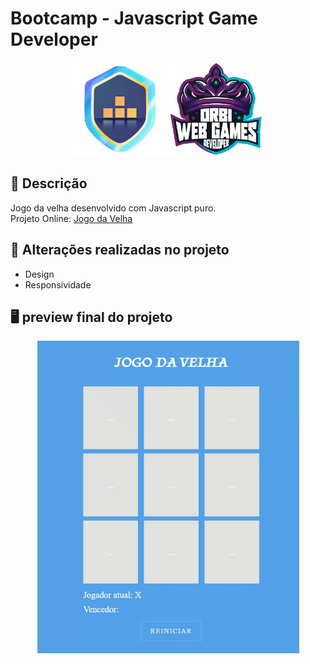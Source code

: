 # Bootcamp - Javascript Game Developer

<p align="center" display="flex">
  <img src="https://raw.githubusercontent.com/kevenalves/Dio-Javascript-Game-Developer/main/logo.png" width="150" height="150"/>
  <img src="https://github.com/kevenalves/Dio-Javascript-Game-Developer/blob/main/Orbi-logo.png" width="150" height="150"/>
</p>

## 🚀 Descrição
Jogo da velha desenvolvido com Javascript puro.
<br />
Projeto Online: [Jogo da Velha](https://jogodavelha-kev.netlify.app/)

## 🔧 Alterações realizadas no projeto
 - Design
 - Responsividade

## 🖥️ preview final do projeto

<p align="center">
  <img src="jogoDaVelha.gif"/>
</p>